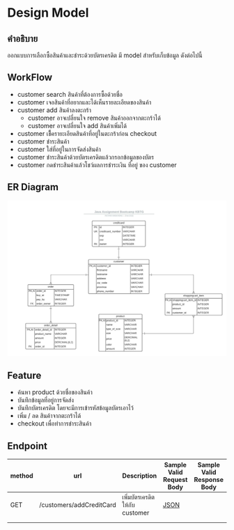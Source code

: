 # Design Model

## คำอธิบาย

ออกแบบการเลือกซื้อสินค้าและชำระด้วยบัตรเครดิต มี model สำหรับเก็บข้อมูล ดังต่อไปนี้

## WorkFlow

- customer search สินค้าที่ต้องการซื้อด้วยชื่อ
- customer เจอสินค้าที่อยากและได้เห็นรายละเอียดของสินค้า
- customer add สินค้าลงตะกร้า
    - customer อาจเปลี่ยนใจ remove สินค้าออกจากตะกร้าได้
    - customer อาจเปลี่ยนใจ add สินค้าเพิ่มได้
- customer เช็ึครายะเอียดสินค้าที่อยู่ในตะกร้าก่อน checkout
- customer ชำระสินค้า
- customer ใส่ที่อยู่ในการจัดส่งสินค้า
- customer ชำระสินค้าด้วยบัตรเครดิตแล้วกรอกข้อมูลของบัตร
- customer กดชำระสินค้าแล้วโชว์ผลการชำระเงิน ที่อยู่ ของ customer

## ER Diagram

![er-diagram](../img/er-diagram.jpeg)

## Feature

- ค้นหา product ด้วยชื่อของสินค้า
- บันทึกข้อมูลที่อยู่การจัดส่ง
- บันทึกบัตรเครดิต โดยจะมีการเข้ารหัสข้อมูลบัตรเอาไว้
- เพิ่ม / ลด สินค้าจากตะกร้าได้
- checkout เพื่อทำการชำระสินค้า

## Endpoint

| method | url                      | Description                    | Sample Valid Request Body                  | Sample Valid Response Body |
|--------|--------------------------|--------------------------------|--------------------------------------------|----------------------------|
| GET    | /customers/addCreditCard | เพิ่มบัตรเครดิตให้กับ customer | [JSON](/sample/request/addCreditCard.json) |                            |
|        |                          |                                |                                            |                            |
|        |                          |                                |                                            |                            |

